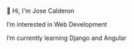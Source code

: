👋 Hi, I'm Jose Calderon

I’m interested in Web Development

I’m currently learning Django and Angular
